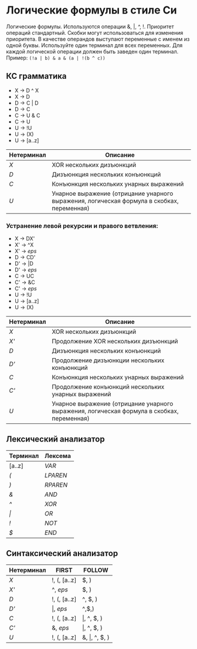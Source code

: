 # Логические формулы в стиле Си

Логические формулы. Используются операции &, |, ^, !. Приоритет
операций стандартный. Скобки могут использоваться для изменения
приоритета.
В качестве операндов выступают переменные с именем из одной буквы.
Используйте один терминал для всех переменных. Для каждой логической
операции должен быть заведен один терминал.
Пример: `(!a | b) & a & (a | !(b ^ c))`


## КС грамматика

- X -> D ^ X
- X -> D
- D -> C | D
- D -> C
- C -> U & C
- C -> U
- U -> !U
- U -> (X)
- U -> [a..z]

Нетерминал | Описание
--- | ---
*X* | XOR нескольких дизъюнкций
*D* | Дизъюнкция нескольких конъюнкций
*C* | Конъюнкция нескольких унарных выражений
*U* | Унарное выражение (отрицание унарного выражения, логическая формула в скобках, переменная) 

### Устранение левой рекурсии и правого ветвления:

- X  -> DX'
- X' -> ^X
- X' -> *eps*
- D  -> CD'
- D' -> |D
- D' -> *eps*
- C  -> UC
- C' -> &C
- C' -> *eps*
- U  -> !U
- U  -> [a..z]
- U  -> (X)

Нетерминал | Описание
--- | ---
*X* | XOR нескольких дизъюнкций
*X'* | Продолжение XOR нескольких дизъюнкций
*D* | Дизъюнкция нескольких конъюнкций
*D'* | Продолжение дизъюнкции нескольких конъюнкций
*C* | Конъюнкция нескольких унарных выражений
*C'* | Продолжение конъюнкций нескольких унарных выражений
*U* | Унарное выражение (отрицание унарного выражения, логическая формула в скобках, переменная)

## Лексический анализатор

Терминал | Лексема
--- | ---
[a..z] | *VAR*
*(* | *LPAREN*
*)* | *RPAREN*
*&* | *AND*
*^* | *XOR*
*&#124;* | *OR*
*!* | *NOT*
*$* | *END*

## Синтаксический анализатор

Нетерминал | FIRST| FOLLOW
--- | --- | ---
*X* | !, (, [a..z] | $, )
*X'* | ^, *eps*  | $, )
*D* | !, (, [a..z] | ^, $, )
*D'* | &#124;, *eps*  | ^,$,)
*C* | !, (, [a..z]  | &#124;, ^, $, )
*C'* | &, *eps* | &#124;, ^, $, )
*U* | !, (, [a..z] | &, &#124;, ^, $, )